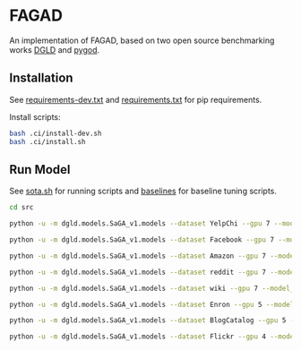 # FAGAD

An implementation of FAGAD, based on two open source benchmarking works [DGLD](https://github.com/eaglelab-zju/DGLD) and [pygod](https://github.com/pygod-team/pygod).

## Installation

See [requirements-dev.txt](./requirements-dev.txt) and [requirements.txt](./requirements.txt) for pip requirements.

Install scripts:
```bash
bash .ci/install-dev.sh
bash .ci/install.sh
```

## Run Model

See [sota.sh](./src/scripts/sota.sh) for running scripts and [baselines](./src/scripts) for baseline tuning scripts.

```bash
cd src

python -u -m dgld.models.SaGA_v1.models --dataset YelpChi --gpu 7 --model_init zero --lr 0.001 --hid_feats 64 --mlp_hidden_dic 64 --projection_dic 64 --struct_dec_act relu --k_dic 2 --alpha 0.2 --eta 0.5 --num_epoch 30 --dropout_dic 0.1 --runs 3 --weight_decay 0

python -u -m dgld.models.SaGA_v1.models --dataset Facebook --gpu 7 --model_init zero --lr 0.001 --hid_feats 2048  --mlp_hidden_dic 2048 --projection_dic 2048 --struct_dec_act relu --k_dic 8 --alpha 0.1 --eta 0.9 --num_epoch 100 --dropout_dic 0 --runs 3 --weight_decay 0.00001

python -u -m dgld.models.SaGA_v1.models --dataset Amazon --gpu 7 --model_init zero --lr 0.001 --hid_feats 512 --mlp_hidden_dic 512  --projection_dic 512 --struct_dec_act relu --k_dic 1 --alpha 0.2 --eta 0.9 --num_epoch 20 --dropout_dic 0 --runs 3 --weight_decay 0.00001

python -u -m dgld.models.SaGA_v1.models --dataset reddit --gpu 7 --model_init zero --lr 0.0001 --hid_feats 128 --mlp_hidden_dic 1024 --projection_dic 128 --struct_dec_act sigmoid --k_dic 2 --alpha 0.99 --eta 0.5 --num_epoch 20 --dropout_dic 0 --runs 3 --weight_decay 0.00001

python -u -m dgld.models.SaGA_v1.models --dataset wiki --gpu 7 --model_init zero --lr 0.00001 --hid_feats 1024 --mlp_hidden_dic 2048 --projection_dic 1024 --struct_dec_act relu --k_dic 5 --alpha 0.001 --eta 0.9 --num_epoch 25 --dropout_dic 0 --runs 3 --weight_decay 0.00001

python -u -m dgld.models.SaGA_v1.models --dataset Enron --gpu 5 --model_init identity --lr 0.001 --hid_feats 2048 --mlp_hidden_dic 256 --projection_dic 2048 --struct_dec_act sigmoid --k_dic 2 --alpha 0.999 --eta 0.5 --num_epoch 5   --dropout_dic 0 --runs 3 --weight_decay 0

python -u -m dgld.models.SaGA_v1.models --dataset BlogCatalog --gpu 5 --model_init zero --lr 0.001 --hid_feats 512 --mlp_hidden_dic 1024  --projection_dic 1024 --struct_dec_act sigmoid --k_dic 5 --alpha 0.99 --eta 0.1 --num_epoch 25 --weight_decay 0 --dropout_dic 0.1 --runs 3

python -u -m dgld.models.SaGA_v1.models --dataset Flickr --gpu 4 --model_init zero --lr 0.001 --hid_feats 512  --mlp_hidden_dic 768  --projection_dic 512  --struct_dec_act relu --k_dic 2 --alpha 0.99 --eta 0.5 --num_epoch 15 --dropout_dic 0.2 --weight_decay 0 --runs 3


```
